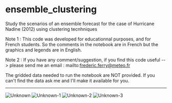 # ensemble_clustering

Study the scenarios of an ensemble forecast for the case of Hurricane Nadine (2012) using clustering tecnhniques

Note 1 : This code was developed for educationnal purposes, and for French students. So the comments in the notebook are in French but the graphics and legends are in English.

Note 2 : If you have any comment/suggestion, if you find this code useful --> please send me an email : mailto:frederic.ferry@meteo.fr

The gridded data needed to run the notebook are NOT provided. If you can't find the data ask me and I'll make it available for you.

--------------------------------------------------------------------------------------------------------------------------------------------------

![Unknown](https://user-images.githubusercontent.com/76565450/162592169-6103d8ba-4684-47b3-84f7-666c34a9bb43.png)
![Unknown-1](https://user-images.githubusercontent.com/76565450/162592170-6e6fc668-fa95-42f8-956f-ec307513766f.png)
![Unknown-2](https://user-images.githubusercontent.com/76565450/162592172-29a8a6ed-a780-4ab5-8ed5-98ee04552770.png)
![Unknown-3](https://user-images.githubusercontent.com/76565450/162592174-d37215e9-044a-4b7f-adff-0506313352d5.png)
